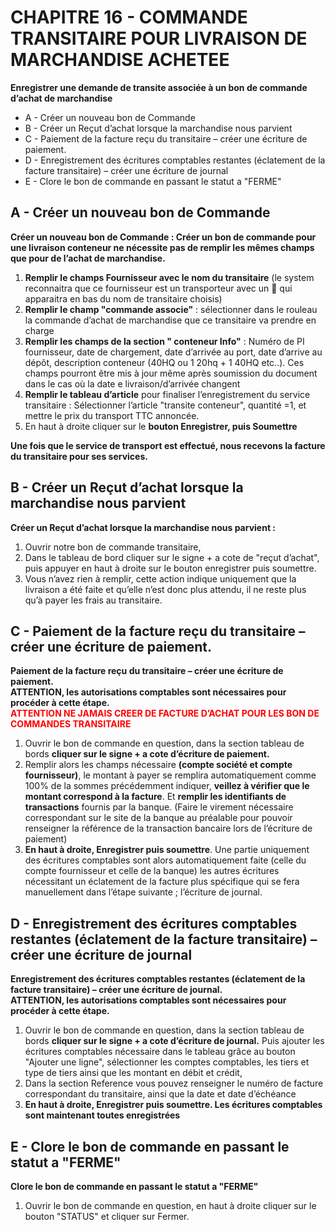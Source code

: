 # CHAPITRE 16 - COMMANDE TRANSITAIRE POUR LIVRAISON DE MARCHANDISE ACHETEE

**Enregistrer une demande de transite associée à un bon de commande d’achat de marchandise**

* A - Créer un nouveau bon de Commande 
* B - Créer un Reçut d’achat lorsque la marchandise nous parvient 
* C - Paiement de la facture reçu du transitaire – créer une écriture de paiement. 
* D - Enregistrement des écritures comptables restantes (éclatement de la facture transitaire) – créer une écriture de journal
* E - Clore le bon de commande en passant le statut a "FERME"

## A - Créer un nouveau bon de Commande 

**Créer un nouveau bon de Commande : Créer un bon de commande pour une livraison conteneur ne nécessite pas de remplir les mêmes champs que pour de l’achat de marchandise.**

1.	**Remplir le champs Fournisseur avec le nom du transitaire** (le system reconnaitra que ce fournisseur est un transporteur avec un  qui apparaitra en bas du nom de transitaire choisis)
2.	**Remplir le champ "commande associe"** : sélectionner dans le rouleau la commande d’achat de marchandise que ce transitaire va prendre en charge 
3.	**Remplir les champs de la section " conteneur Info"** : Numéro de PI fournisseur, date de chargement, date d’arrivée au port, date d’arrive au dépôt, description conteneur (40HQ ou 1 20hq + 1 40HQ etc..). Ces champs pourront être mis à jour même après soumission du document dans le cas où la date e livraison/d’arrivée changent
4.	**Remplir le tableau d’article** pour finaliser l’enregistrement du service transitaire : Sélectionner l’article "transite conteneur", quantité =1, et mettre le prix du transport TTC annoncée.
5.	En haut à droite cliquer sur le **bouton Enregistrer, puis Soumettre**

**Une fois que le service de transport est effectué, nous recevons la facture du transitaire pour ses services.** 

## B - Créer un Reçut d’achat lorsque la marchandise nous parvient 

**Créer un Reçut d’achat lorsque la marchandise nous parvient :** 

1.	Ouvrir notre bon de commande transitaire, 
2.	Dans le tableau de bord cliquer sur le signe + a cote de "reçut d’achat", puis appuyer en haut à droite sur le bouton enregistrer puis soumettre. 
3.	Vous n’avez rien à remplir, cette action indique uniquement que la livraison a été faite et qu’elle n’est donc plus attendu, il ne reste plus qu’à payer les frais au transitaire.

## C - Paiement de la facture reçu du transitaire – créer une écriture de paiement. 

**Paiement de la facture reçu du transitaire – créer une écriture de paiement.** </br>
**ATTENTION, les autorisations comptables sont nécessaires pour procéder à cette étape.** </br>
**<span style="color: red">ATTENTION NE JAMAIS CREER DE FACTURE D’ACHAT POUR LES BON DE COMMANDES TRANSITAIRE</span>**

1.	Ouvrir le bon de commande en question, dans la section tableau de bords **cliquer sur le signe + a cote d’écriture de paiement.** 
2.	Remplir alors les champs nécessaire **(compte société et compte fournisseur)**, le montant à payer se remplira automatiquement comme 100% de la sommes précédemment indiquer, **veillez à vérifier que le montant correspond à la facture**. Et **remplir les identifiants de transactions** fournis par la banque. (Faire le virement nécessaire correspondant sur le site de la banque au préalable pour pouvoir renseigner la référence de la transaction bancaire lors de l’écriture de paiement)
3.	**En haut à droite, Enregistrer puis soumettre**. Une partie uniquement des écritures comptables sont alors automatiquement faite (celle du compte fournisseur et celle de la banque) les autres écritures nécessitant un éclatement de la facture plus spécifique qui se fera manuellement dans l’étape suivante ; l’écriture de journal.

## D - Enregistrement des écritures comptables restantes (éclatement de la facture transitaire) – créer une écriture de journal

**Enregistrement des écritures comptables restantes (éclatement de la facture transitaire) – créer une écriture de journal.**</br> **ATTENTION, les autorisations comptables sont nécessaires pour procéder à cette étape.**

1.	Ouvrir le bon de commande en question, dans la section tableau de bords **cliquer sur le signe + a cote d’écriture de journal.** Puis ajouter les écritures comptables nécessaire dans le tableau grâce au bouton "Ajouter une ligne", sélectionner les comptes comptables, les tiers et type de tiers ainsi que les montant en débit et crédit, 
2.	Dans la section Reference vous pouvez renseigner le numéro de facture correspondant du transitaire, ainsi que la date et date d’échéance
3.	**En haut à droite, Enregistrer puis soumettre. Les écritures comptables sont maintenant toutes enregistrées**

## E - Clore le bon de commande en passant le statut a "FERME"

**Clore le bon de commande en passant le statut a "FERME"** 

1. Ouvrir le bon de commande en question, en haut à droite cliquer sur le bouton "STATUS" et cliquer sur Fermer.
